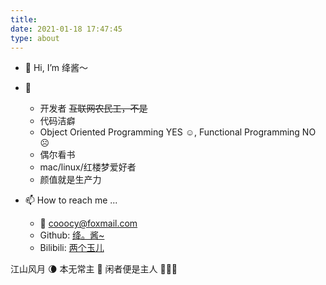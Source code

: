 ```yaml
---
title:
date: 2021-01-18 17:47:45
type: about
---
```

- 👋 Hi, I’m 绛酱～
- 👀 
  - 开发者 ~~互联网农民工，不是~~
  - 代码洁癖
  - Object Oriented Programming YES ☺︎, Functional Programming NO ☹︎
  - 偶尔看书
  - mac/linux/红楼梦爱好者
  - 颜值就是生产力

- 📫 How to reach me ...
  - 📧 cooocy@foxmail.com
  - Github:  [绛。酱~](https://github.com/cooocy)
  - Bilibili: [两个玉儿](https://space.bilibili.com/3553720)




江山风月 🌘 本无常主 🌈 闲者便是主人 🍃🍃🍃

